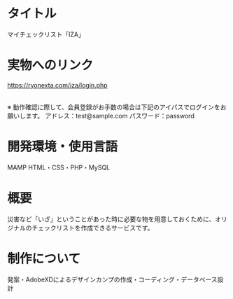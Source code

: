 # タイトル
マイチェックリスト「IZA」

# 実物へのリンク
https://ryonexta.com/iza/login.php

<br/>
※ 動作確認に際して、会員登録がお手数の場合は下記のアイパスでログインをお願いします。
アドレス：test@sample.com
パスワード：password

# 開発環境・使用言語
MAMP
HTML・CSS・PHP・MySQL

# 概要
災害など「いざ」ということがあった時に必要な物を用意しておくために、オリジナルのチェックリストを作成できるサービスです。

# 制作について
発案・AdobeXDによるデザインカンプの作成・コーディング・データベース設計
